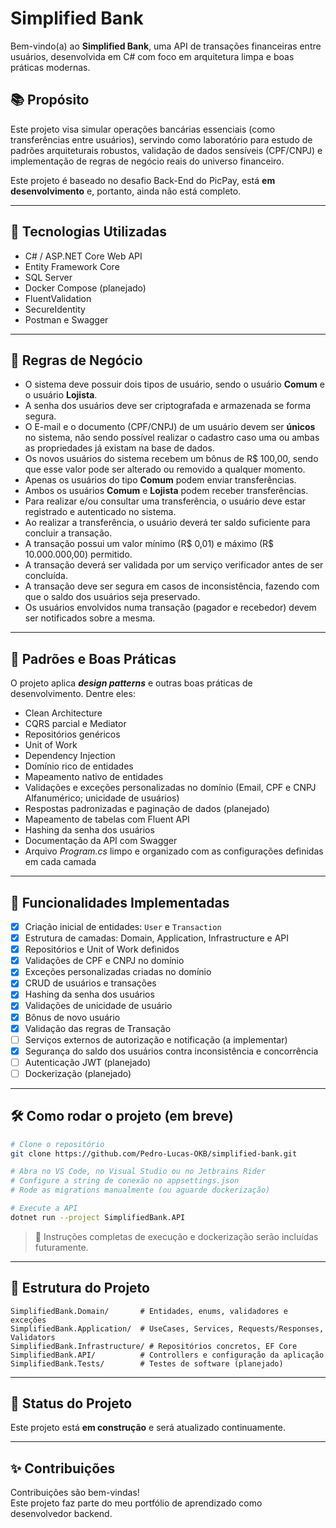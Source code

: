 # Simplified Bank
Bem-vindo(a) ao **Simplified Bank**, uma API de transações financeiras entre usuários, desenvolvida em C# com foco em arquitetura limpa e boas práticas modernas.

## 📚 Propósito
Este projeto visa simular operações bancárias essenciais (como transferências entre usuários), servindo como laboratório para estudo de padrões arquiteturais robustos, validação de dados sensíveis (CPF/CNPJ) e implementação de regras de negócio reais do universo financeiro.

Este projeto é baseado no desafio Back-End do PicPay, está **em desenvolvimento** e, portanto, ainda não está completo.

---

## 🚀 Tecnologias Utilizadas
- C# / ASP.NET Core Web API
- Entity Framework Core
- SQL Server
- Docker Compose (planejado)
- FluentValidation
- SecureIdentity
- Postman e Swagger

---

## 📄 Regras de Negócio
- O sistema deve possuir dois tipos de usuário, sendo o usuário **Comum** e o usuário **Lojista**.
- A senha dos usuários deve ser criptografada e armazenada se forma segura.
- O E-mail e o documento (CPF/CNPJ) de um usuário devem ser **únicos** no sistema, não sendo possível realizar o cadastro caso uma ou ambas as propriedades já existam na base de dados.
- Os novos usuários do sistema recebem um bônus de R$ 100,00, sendo que esse valor pode ser alterado ou removido a qualquer momento.
- Apenas os usuários do tipo **Comum** podem enviar transferências. 
- Ambos os usuários **Comum** e **Lojista** podem receber transferências.
- Para realizar e/ou consultar uma transferência, o usuário deve estar registrado e autenticado no sistema.
- Ao realizar a transferência, o usuário deverá ter saldo suficiente para concluir a transação.
- A transação possui um valor mínimo (R\$ 0,01) e máximo (R\$ 10.000.000,00) permitido.
- A transação deverá ser validada por um serviço verificador antes de ser concluída.
- A transação deve ser segura em casos de inconsistência, fazendo com que o saldo dos usuários seja preservado.
- Os usuários envolvidos numa transação (pagador e recebedor) devem ser notificados sobre a mesma.

---

## 🛞 Padrões e Boas Práticas
O projeto aplica **_design patterns_** e outras boas práticas de desenvolvimento. Dentre eles:
- Clean Architecture
- CQRS parcial e Mediator
- Repositórios genéricos
- Unit of Work
- Dependency Injection
- Domínio rico de entidades
- Mapeamento nativo de entidades
- Validações e exceções personalizadas no domínio (Email, CPF e CNPJ Alfanumérico; unicidade de usuários)
- Respostas padronizadas e paginação de dados (planejado)
- Mapeamento de tabelas com Fluent API
- Hashing da senha dos usuários
- Documentação da API com Swagger
- Arquivo _Program.cs_ limpo e organizado com as configurações definidas em cada camada

---

## 🎯 Funcionalidades Implementadas
- [x] Criação inicial de entidades: `User` e `Transaction`
- [x] Estrutura de camadas: Domain, Application, Infrastructure e API
- [x] Repositórios e Unit of Work definidos
- [x] Validações de CPF e CNPJ no domínio
- [x] Exceções personalizadas criadas no domínio
- [x] CRUD de usuários e transações
- [x] Hashing da senha dos usuários
- [x] Validações de unicidade de usuário
- [x] Bônus de novo usuário
- [x] Validação das regras de Transação
- [ ] Serviços externos de autorização e notificação (a implementar)
- [x] Segurança do saldo dos usuários contra inconsistência e concorrência
- [ ] Autenticação JWT (planejado)
- [ ] Dockerização (planejado)

---

## 🛠️ Como rodar o projeto (em breve)
```bash
# Clone o repositório
git clone https://github.com/Pedro-Lucas-OKB/simplified-bank.git

# Abra no VS Code, no Visual Studio ou no Jetbrains Rider
# Configure a string de conexão no appsettings.json
# Rode as migrations manualmente (ou aguarde dockerização)

# Execute a API
dotnet run --project SimplifiedBank.API
```

> 🚧 Instruções completas de execução e dockerização serão incluídas futuramente.

---

## 📂 Estrutura do Projeto
```plaintext
SimplifiedBank.Domain/       # Entidades, enums, validadores e exceções
SimplifiedBank.Application/  # UseCases, Services, Requests/Responses, Validators
SimplifiedBank.Infrastructure/ # Repositórios concretos, EF Core
SimplifiedBank.API/          # Controllers e configuração da aplicação
SimplifiedBank.Tests/        # Testes de software (planejado)
```

---

## 📌 Status do Projeto
Este projeto está **em construção** e será atualizado continuamente.

---

## ✨ Contribuições
Contribuições são bem-vindas!  
Este projeto faz parte do meu portfólio de aprendizado como desenvolvedor backend.

